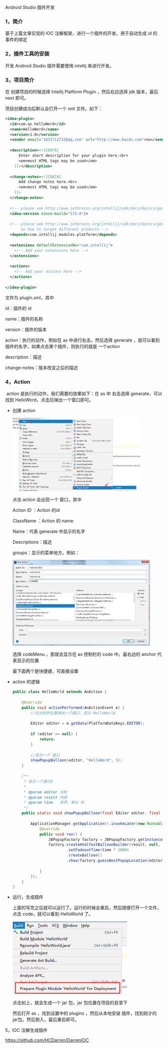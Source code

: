 Android Studio 插件开发

### 1，简介

基于上篇文章实现的 IOC 注解框架，进行一个插件的开发，用于自动生成 id 的 事件的绑定

### 2，插件工具的安装

开发 Android Studio 插件需要使用 intellij 来进行开发。

### 3，项目简介

在 创建项目的时候选择 Intellij Platform Plugin ，然后右边选择 jdk 版本，最后 next 即可。

项目创建成功后默认会打开一个 xml 文件。如下：

```xml
<idea-plugin>
  <id>com.qs.helloWord</id>
  <name>HelloWord</name>
  <version>1.0</version>
  <vendor email="1831712732@qq.com" url="http://www.baidu.com">no</vendor>

  <description><![CDATA[
      Enter short description for your plugin here.<br>
      <em>most HTML tags may be used</em>
    ]]></description>

  <change-notes><![CDATA[
      Add change notes here.<br>
      <em>most HTML tags may be used</em>
    ]]>
  </change-notes>

  <!-- please see http://www.jetbrains.org/intellij/sdk/docs/basics/getting_started/build_number_ranges.html for description -->
  <idea-version since-build="173.0"/>

  <!-- please see http://www.jetbrains.org/intellij/sdk/docs/basics/getting_started/plugin_compatibility.html
       on how to target different products -->
  <depends>com.intellij.modules.platform</depends>

  <extensions defaultExtensionNs="com.intellij">
    <!-- Add your extensions here -->
  </extensions>

  <actions>
    <!-- Add your actions here -->
  </actions>

</idea-plugin>
```

文件为 plugin.xml，其中

id：插件的 id

name：插件的名称

version：插件的版本

action：执行的动作，例如在 as 中进行右击，然后选择 generate ，就可以看到插件的名字，如果点击某个插件，则执行的就是 一个action

description：描述

change-notes：版本改变之后的描述

### 4，Action

​		action 是执行的动作，我们需要的效果如下：在 as 中 右击选择 generate，可以找到 HelloWord，点击后弹出一个窗口即可。

- 创建 action

  <img src="AndroidStudio%E6%8F%92%E4%BB%B6%E5%BC%80%E5%8F%91.assets/QQ%E6%88%AA%E5%9B%BE20200505110207.png" alt="QQ截图20200505110207" style="zoom:50%;" />

  点击 action 会出现一个 窗口，其中

  Action ID ：Action 的id

  ClassName ：Action 的 name

  Name：代表 generate 中显示的名字

  Descriptions：描述

  groups：显示的菜单地方，例如：

  <img src="AndroidStudio%E6%8F%92%E4%BB%B6%E5%BC%80%E5%8F%91.assets/QQ%E6%88%AA%E5%9B%BE20200505110915.png" alt="QQ截图20200505110915" style="zoom:50%;" />

  

   选择 codeMenu ，那就会显示在 as 控制栏的 code 中。最右边的 anchor 代表显示的位置

  最下面两个是快捷键，可直接设置

- action 的逻辑

  ```java
  public class HelloWorld extends AnAction {
  
      @Override
      public void actionPerformed(AnActionEvent e) {
          //在光标的位置弹出一个窗口，显示 HelloWorld
  
          Editor editor = e.getData(PlatformDataKeys.EDITOR);
  
          if (editor == null) {
              return;
          }
  
          //显示一个 窗口
          showPopupBalloon(editor, "HelloWord", 5);
      }
  
      /**
       * 显示一个窗口5
       *
       * @param editor 光标
       * @param result 内容
       * @param time   世界，单位 秒
       */
      public static void showPopupBalloon(final Editor editor, final String result, final int time) {
  
          ApplicationManager.getApplication().invokeLater(new Runnable() {
              @Override
              public void run() {
                  JBPopupFactory factory = JBPopupFactory.getInstance();
                  factory.createHtmlTextBalloonBuilder(result, null, new JBColor(new Color(116, 214, 238), new Color(76, 112, 117)), null)
                          .setFadeoutTime(time * 1000)
                          .createBalloon()
                          .show(factory.guessBestPopupLocation(editor), Balloon.Position.below);
  
              }
          });
      }
  }
  ```

- 运行，生成插件

  上面的写完之后就可以运行了。运行的时候会重启，然后随便打开一个文件，点击 code，就可以看到 HelloWorld 了。

  ![QQ截图20200505115702](AndroidStudio%E6%8F%92%E4%BB%B6%E5%BC%80%E5%8F%91.assets/QQ%E6%88%AA%E5%9B%BE20200505115702.png)

   点击如上，就会生成一个 jar 包，jar 包位置在项目的目录下

  然后打开 as ，找到设置中的 plugins ，然后从本地安装 插件，找到刚才的 jar包，然后倒入，最后重启即可。

5，IOC 注解生成插件

https://github.com/HCDarren/DarrenIOC